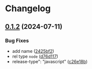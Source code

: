 # Changelog

## [0.1.2](https://github.com/devuri/rd-web-app-release-deployer-action/compare/rd-web-app-release-deployer-action-v0.1.1...rd-web-app-release-deployer-action-v0.1.2) (2024-07-11)


### Bug Fixes

* add name ([2425bf2](https://github.com/devuri/rd-web-app-release-deployer-action/commit/2425bf2d2552573e9f72d5b7fd2e89938433319c))
* rel type `node` ([d76d117](https://github.com/devuri/rd-web-app-release-deployer-action/commit/d76d117acb7e1ba5c4be8e2aed34487f1823b3aa))
* release-type": "javascript" ([c26e18b](https://github.com/devuri/rd-web-app-release-deployer-action/commit/c26e18b6f5fb9e645d780135328bd189d99b3d32))
